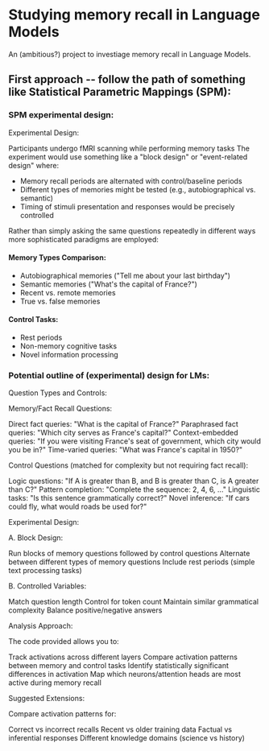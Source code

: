 # Studying memory recall in Language Models
An (ambitious?) project to investiage memory recall in Language Models.

## First approach -- follow the path of something like Statistical Parametric Mappings (SPM):


### SPM experimental design:
Experimental Design:

Participants undergo fMRI scanning while performing memory tasks
The experiment would use something like a "block design" or "event-related design" where:

* Memory recall periods are alternated with control/baseline periods
* Different types of memories might be tested (e.g., autobiographical vs. semantic)
* Timing of stimuli presentation and responses would be precisely controlled



Rather than simply asking the same questions repeatedly in different ways more sophisticated paradigms are employed:

#### Memory Types Comparison:

* Autobiographical memories ("Tell me about your last birthday")
* Semantic memories ("What's the capital of France?")
* Recent vs. remote memories
* True vs. false memories


#### Control Tasks:

* Rest periods
* Non-memory cognitive tasks
* Novel information processing


### Potential outline of (experimental) design for LMs:



Question Types and Controls:

Memory/Fact Recall Questions:

Direct fact queries: "What is the capital of France?"
Paraphrased fact queries: "Which city serves as France's capital?"
Context-embedded queries: "If you were visiting France's seat of government, which city would you be in?"
Time-varied queries: "What was France's capital in 1950?"

Control Questions (matched for complexity but not requiring fact recall):

Logic questions: "If A is greater than B, and B is greater than C, is A greater than C?"
Pattern completion: "Complete the sequence: 2, 4, 6, ..."
Linguistic tasks: "Is this sentence grammatically correct?"
Novel inference: "If cars could fly, what would roads be used for?"


Experimental Design:

A. Block Design:

Run blocks of memory questions followed by control questions
Alternate between different types of memory questions
Include rest periods (simple text processing tasks)

B. Controlled Variables:

Match question length
Control for token count
Maintain similar grammatical complexity
Balance positive/negative answers


Analysis Approach:

The code provided allows you to:

Track activations across different layers
Compare activation patterns between memory and control tasks
Identify statistically significant differences in activation
Map which neurons/attention heads are most active during memory recall


Suggested Extensions:


Compare activation patterns for:

Correct vs incorrect recalls
Recent vs older training data
Factual vs inferential responses
Different knowledge domains (science vs history)
